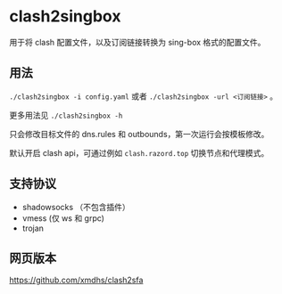 # clash2singbox
用于将 clash 配置文件，以及订阅链接转换为 sing-box 格式的配置文件。

## 用法
`./clash2singbox -i config.yaml` 或者 `./clash2singbox -url <订阅链接>` 。

更多用法见 `./clash2singbox -h`

只会修改目标文件的 dns.rules 和 outbounds，第一次运行会按模板修改。

默认开启 clash api，可通过例如 `clash.razord.top` 切换节点和代理模式。

## 支持协议
- shadowsocks （不包含插件）
- vmess (仅 ws 和 grpc)
- trojan

## 网页版本
https://github.com/xmdhs/clash2sfa
